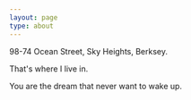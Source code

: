 ```yaml
---
layout: page
type: about
---
```




98-74 Ocean Street, Sky Heights, Berksey.

That's where I live in.

You are the dream that never want to wake up.